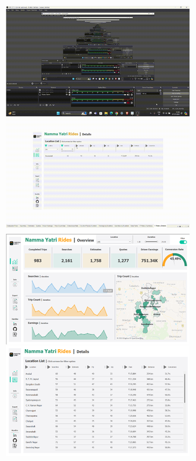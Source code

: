 


<p><img height="300" width="500" src="https://github.com/Ayan-OP/Namma-Yatri/blob/main/Part-1.gif" title="Part-1" alt="demo">
<img height="300" width="500" src="https://github.com/Ayan-OP/Namma-Yatri/blob/main/Part-2.gif" title="Part-2" alt="demo"></p>

<p><img height="300" width="500" src="https://github.com/Ayan-OP/Namma-Yatri/blob/main/%231.png" title="Summary" alt="demo">
<img height="300" width="500" src="https://github.com/Ayan-OP/Namma-Yatri/blob/main/%232.png" title="Details" alt="demo"></p>
